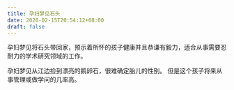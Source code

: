 ```yaml
---
title: 孕妇梦见石头
date: 2020-02-15T20:54:12+08:00
draft: false
---
```


孕妇梦见将石头带回家，预示着所怀的孩子健康并且恭谦有毅力，适合从事需要忍耐力的学术研究领域的工作。

孕妇梦见从江边捡到漂亮的鹅卵石，很难确定胎儿的性别。
但是这个孩子将来从事管理或做学问的几率高。
